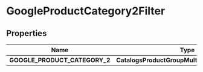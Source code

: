 

# GoogleProductCategory2Filter


## Properties

| Name | Type | Description | Notes |
|------------ | ------------- | ------------- | -------------|
|**GOOGLE_PRODUCT_CATEGORY_2** | **CatalogsProductGroupMultipleStringListCriteria** |  |  |



